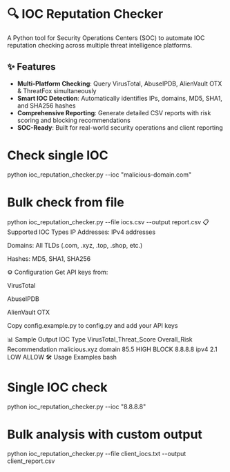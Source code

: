 # 🔍 IOC Reputation Checker

A Python tool for Security Operations Centers (SOC) to automate IOC reputation checking across multiple threat intelligence platforms.

## ✨ Features

- **Multi-Platform Checking**: Query VirusTotal, AbuseIPDB, AlienVault OTX & ThreatFox simultaneously
- **Smart IOC Detection**: Automatically identifies IPs, domains, MD5, SHA1, and SHA256 hashes
- **Comprehensive Reporting**: Generate detailed CSV reports with risk scoring and blocking recommendations
- **SOC-Ready**: Built for real-world security operations and client reporting

# Check single IOC
python ioc_reputation_checker.py --ioc "malicious-domain.com"

# Bulk check from file
python ioc_reputation_checker.py --file iocs.csv --output report.csv
📋 Supported IOC Types
IP Addresses: IPv4 addresses

Domains: All TLDs (.com, .xyz, .top, .shop, etc.)

Hashes: MD5, SHA1, SHA256

⚙️ Configuration
Get API keys from:

VirusTotal

AbuseIPDB

AlienVault OTX

Copy config.example.py to config.py and add your API keys

📊 Sample Output
IOC	Type	VirusTotal_Threat_Score	Overall_Risk	Recommendation
malicious.xyz	domain	85.5	HIGH	BLOCK
8.8.8.8	ipv4	2.1	LOW	ALLOW
🛠️ Usage Examples
bash
# Single IOC check
python ioc_reputation_checker.py --ioc "8.8.8.8"

# Bulk analysis with custom output
python ioc_reputation_checker.py --file client_iocs.txt --output client_report.csv
